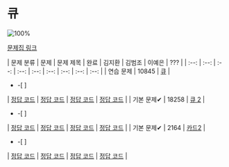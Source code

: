 
# 큐

![100%](https://progress-bar.dev/3/?scale=3&title=progress&width=500&color=babaca&suffix=/3)

[문제집 링크](https://www.acmicpc.net/workbook/view/7310)

| 문제 분류 | 문제 | 문제 제목 | 완료 | 김지환 | 김범조 | 이예은 | ??? |
| :--: | :--: | :--: | :--: | :--: | :--: | :--: | :--: | :--: |
| 연습 문제 | 10845 | [큐](https://www.acmicpc.net/problem/10845) | <ul><li> -[ ] </li></ul> | [정답 코드](../0x03/solutions/10808.cpp) | [정답 코드](../0x03/solutions/10808.cpp) | [정답 코드](../0x03/solutions/10808.cpp) | [정답 코드](../0x03/solutions/10808.cpp) |
| 기본 문제✔ | 18258 | [큐 2](https://www.acmicpc.net/problem/18258) | <ul><li> -[ ] </li></ul> | [정답 코드](../0x03/solutions/10808.cpp) | [정답 코드](../0x03/solutions/10808.cpp) | [정답 코드](../0x03/solutions/10808.cpp) | [정답 코드](../0x03/solutions/10808.cpp) |
| 기본 문제✔ | 2164 | [카드2](https://www.acmicpc.net/problem/2164) | <ul><li> -[ ] </li></ul> | [정답 코드](../0x03/solutions/10808.cpp) | [정답 코드](../0x03/solutions/10808.cpp) | [정답 코드](../0x03/solutions/10808.cpp) | [정답 코드](../0x03/solutions/10808.cpp) |
